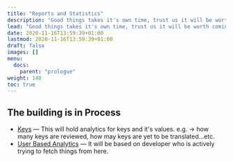 ```yaml
---
title: "Reports and Statistics"
description: "Good things takes it's own time, trust us it will be worth coming this page in future."
lead: "Good things takes it's own time, trust us it will be worth coming this page in future."
date: 2020-11-16T13:59:39+01:00
lastmod: 2020-11-16T13:59:39+01:00
draft: false
images: []
menu:
  docs:
    parent: "prologue"
weight: 140
toc: true
---
```


## The building is in Process

- [Keys](https://git-scm.com/) — This will hold analytics for keys and it's values. e.g. → how many keys are reviewed, how may keys are yet to be translated...etc.
- [User Based Analytics](https://nodejs.org/) — It will be based on developer who is actively trying to fetch things from here.
